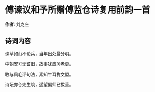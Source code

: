 # 傅谏议和予所赠傅监仓诗复用前韵一首

**作者**: 刘克庄

## 诗词内容

谏草如山不论兵，当年出处最分明。

中朝安可无耆旧，故事犹应问老更。

敢与凤毛评句法，素知牛耳执文盟。

诗坛亦合先生筑，遥望偏师已拔营。

